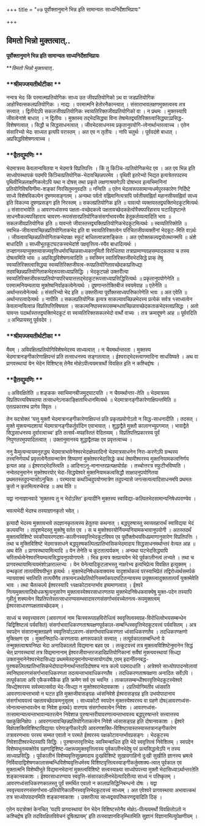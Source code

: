 +++
title = "०७ पूर्वोक्तानुमाने भिन्न इति सामान्यतः साध्यनिर्देशाभिप्रायः"

+++


## विमतो भिन्नो मुक्तत्वात्..

**पूर्वोक्तानुमाने भिन्न इति सामान्यतः साध्यनिर्देशाभिप्रायः**

***विमतो भिन्नो मुक्तत्वात्..*

### **श्रीमज्जयतीर्थटीका **

नन्वत्र भेदः किं परमात्मप्रतियोगिकः साध्य उत जीवप्रतियोगिको ऽथ वा जडप्रतियोगिक आहोस्वित्सकलप्रतियोगिकः । नाद्यः । परमात्मनि हेतोरनैकान्त्यात् । संसाराभावलक्षणमुक्तत्वस्य तत्र सत्त्वात् । द्वितीयेऽपि सकलजीवप्रतियोगिकः स्वव्यतिरिक्तजीवप्रतियोगिको वा । न प्रथमः । मुक्तस्यापि जीवत्वेनांशे बाधात् । न द्वितीयः । मुक्तस्य तद्भेदसिद्ध्या विना तेषामेतद्व्यतिरिक्तत्वासिद्ध्याऽप्रसिद्ध-विशेषणत्वात् । सिद्धौ च सिद्धसाधनत्वात् । जीवभेदसाधनस्य प्रकृतानुपयोगि-त्वेनार्थान्तरत्वाच्च । एतेन संसारिभ्यो भेदः साध्यत इत्यपि परास्तम् । अत एव न तृतीयः । नापि चतुर्थः । पूर्ववदंशे बाधात् । अप्रसिद्धविशेषणत्वाच्च ।

### **द्वैतद्युमणिः **

भेदमात्रस्य केवलान्वयितया न भेदमात्रे विप्रतिपत्तिः । किं तु किञ्चि-त्प्रतियोगिकभेद एव । अत एव भिन्न इति साध्योपस्थापकं पदमपि किञ्चित्प्रतियोगिक-भेदावच्छिन्नपरमेव । पृथिवी इतरेभ्यो भिद्यत इत्यत्रेतरपदस्य पृथिवीभिन्नलाक्षणिकत्वेऽपि यथा न दोषस् तथा प्रकृते लक्षणाश्रयणेऽपि दोषाभाव इत्यभिमानिनां प्रतियोगिविषयिणीमा-शङ्कां निरसितुमनुवदति ॥ नन्विति ॥ एतेन भेदत्वरूपसामान्यधर्मपुरस्कारेण निर्दिष्टे साध्ये विशेषविकल्पेन दूषणमसङ्गतम् । अन्यथा पर्वतो वह्निमानित्यत्रापि पर्वतीयवह्निर्वा महानसीयवह्निर्वा साध्य इति विकल्प्य दूषणप्रसङ्ग इति निरस्तम् ॥ सकलप्रतियोगिक इति ॥ यावत्यो व्यक्तयस्तद्व्यक्तिभेदकूटमित्यर्थः ॥ संसाराभावेति ॥ आवरणध्वंसस्य पक्षता-वच्छेदकत्वे पक्षतावच्छेदकहेत्वोरैक्यपरिहाराय घटादिदृष्टान्ते साधनवैकल्यपरिहाराय चावरण-रूपसंसारप्रतियोगिकसंसर्गाभावस्यैव हेतूकर्तव्यत्वादिति भावः ॥ सकलजीवप्रतियोगिक इति ॥ यावन्तो जीवास्तत्तद्व्यक्तिप्रतियोगिकभेदकूटमित्यर्थः ॥ स्वव्यतिरिक्तेति ॥ स्वभिन्न-जीवत्वावच्छिन्नप्रतियोगिताकभेद इति वा स्वव्यतिरिक्तत्वेन परिचितजीवव्यक्तीनां भेदकूट-मिति वाऽर्थः । जीवत्वावच्छिन्नप्रतियोगिताकभेदपक्षः स्फुटं बाधितत्वान्नाशङ्कितः । अत एवोक्तकल्पद्वयोतथानमपि ॥ अंशे बाधादिति ॥ साध्यीभूतकूटघटकस्वभेदांशे पक्षवृत्तित्व-स्यैव बाधादित्यर्थः । तज्ज्ञानस्याप्युक्तव्यासज्यवृत्तिधर्मावच्छिन्नसाध्यकानुमितौ विरोधितया तत्राप्रामाण्यग्रहसम्पादकतया च तस्य दोषत्वमिति भावः ॥ अप्रसिद्धविशेषणत्वादिति ॥ स्वस्मिन् स्वातिरिक्तजीवभेदसिद्धे प्राक् तेषु स्वव्यतिरिक्तत्वासिद्ध्या स्वव्यतिरिक्तजीवत्व-रूपप्रतियोगितावच्छेदकाप्रसिध्द्या तदवच्छिन्नप्रतियोगिताकभेदरूपसाध्याप्रसिद्धिः । भेदकूटपक्षे उक्तरीत्या स्वव्यतिरिक्तजीवरूपप्रतियोग्यपरिचयात्तत्तद्भेदकूटरूपसाध्याप्रसिद्धिरित्यर्थः ॥ प्रकृतानुपयोगेनेति ॥ परमात्मनियम्यताया मुक्तेष्वनिर्वाहकत्वेनेत्यर्थः । दूषणान्तरोक्तिबीजं स्वयमेवाह ॥ एतेनेति ॥ अर्थान्तरत्वेनेत्यर्थः ॥ संसारिभ्यो भेद इति ॥ उक्तरीत्या पूर्वोक्तसाध्यपरिष्कारेणेति भावः ॥ अत एवेति ॥ अर्थान्तरत्वादेत्यर्थः ॥ नापीति ॥ सकलप्रतियोगिक इत्यत्र साकल्यावच्छिन्नभेदस्य प्रत्येकं सर्वत्र १साध्यत्वेन केवलान्वयित्वान्न विप्रतिपत्तिविषयता । साकल्यनिष्ठस्वरूपसम्बन्धावच्छिन्नावच्छेदकताकभेदस्त्वप्रसिद्धः । अतो यावन्तः पदार्थास्तत्तद्व्यक्तिभेदकूटं वा स्वव्यतिरिक्तसकलभेदो वार्थो वाच्यः । तत्र क्रमाद्दूषणे आह ॥ पूर्ववदिति ॥ अभिप्रायस्तु पूर्ववदेव ।

### **श्रीमज्जयतीर्थटीका **

मैवम् । अविवक्षितप्रतियोगिविशेषभेदस्य साध्यत्वात् । न चैवमर्थान्तरता । मुक्तस्य भेदमात्रानङ्गीकारेणाक्षिपन्तं प्रति तत्साधनस्य सङ्गतत्वात् । ईश्वराद्भेदस्त्वागमादिना साधयिष्यते । अथ वा प्रागवस्थायां येन भेदेन विशिष्टस् तेनैव मोक्षेऽपीत्ययमत्रार्थो विवक्षित इति न कश्चिद्दोषः ।

### **द्वैतद्युमणिः **

॥ अविवक्षितेति ॥ शङ्ककः स्वाभिमानबीजमुद्घाटयति । न चैवमर्थान्तर-तेति ॥ भेदमात्रस्य विप्रतिपत्त्यविषयतया तत्साधनेऽनाकाङ्क्षिताभिधानमित्यर्थः ॥ भेदमात्रानङ्गीकारेणाक्षिपन्तमिति ॥ एतत्प्रकारश्च प्रागेव विवृतः ।

तेन यदत्रोक्तं ‘यत्तु मुक्तौ भेदमात्रानङ्गीकारेणाक्षिपन्तं प्रति प्रकृतप्रयोगोऽतो न सिद्ध-साधनादीति । तदसत् । मुक्ते मुक्त्यन्यदशायां भेदमात्रानङ्गीकर्तुर्वादिन एवाभावात् । शुद्धाद्वैते मुक्तौ कालानभ्युपगमात् । भावाद्वैते सिद्धसाधनस्य दुर्वारत्वाच्च’ इति तत्सर्व-मपहस्तितं वेदितव्यम् । विप्रतिपत्तिप्रकारस्य पूर्वं निपुणतरमुपपादितत्वात् । उक्तानुमानस्य शुद्धाद्वैतपक्ष एव प्रवृत्तत्वाच्च ।

ननु कैमुत्यन्यायमनुरुद्ध्य भेदमात्राभावेनेश्वरभेदाक्षेपवादिनो भेदमात्रसाधनेन निरा-करणेऽपि ग्रन्थस्य तत्त्वनिर्णयार्थं प्रवृत्तत्वेनैतावन्मात्रेण शिष्याणां मुक्तेश्वरभेदासिद्धेः कथं तेषामीश्वरस्य मुक्तनियामकत्वनिर्णय इत्यत आह ॥ ईश्वराद्भेदस्त्विति ॥ आदिनाऽनु-मानान्तरप्रत्यक्षयोर्ग्रहः । तच्चोत्तरत्र स्फुटीभविष्यति । नन्वेतदनुमानेन मुक्तेश्वरयोर् भेदा-सिद्ध्येश्वरे मुक्तनियामकत्वसिद्धौ साक्षादनुपयोगितया प्रथमतस्तदुपन्यासोऽनुचितः । परम्परया कथञ्चिदुपयोगमात्रेण तदुपन्यासे जगत्सत्यत्वादिसाधनमपि प्रथमतः कुतो न कृतमित्यरुचेराह ॥ अथ वेति ॥

यद्वा नानाज्ञानवादे ‘मुक्तस्य तु न भेदोऽस्ति’ इत्यादीनि मुक्तस्य स्वाविद्या-कल्पितभेदसामान्यनिषेधपराण्येव ।

भवत्यभेदी भेदश्च तस्याज्ञानकृतो भवेत् ।

इत्यादौ भेदस्य मुक्तावभावे तदज्ञानकृतत्वस्य हेतुतया कथनात् । बद्धपुरुषास्तु स्वव्यवहारार्थं स्वाविद्यया भेदं कल्पयन्ति । तादृशभेदस्तु मुक्तेषु वर्तत एव । स च मुक्तेश्वरयोर्नियम्यनियामकभावानुपयोगी । अतस्तदर्थं मुक्तत्वविशिष्टे स्वकीयावरणदशा-कालीनस्ववृत्तिभेदकूटविषय एव पूर्वोक्तोभयविधप्रमाणानुसारेण विप्रतिपत्तिः । तथा च मुक्तिविशिष्टे भेदमात्रसाधने बद्धपुरुषकल्पितप्रातिभासिकभेदमादाय सिद्धसाधनमर्थान्तरं वेत्यत आह ॥ अथ वेति ॥ प्रागवस्थायामित्यादि ॥ येन तेनेति च कूटतात्पर्यकम् । अन्यथा घटभेदसिद्ध्यापि चरितार्थत्वेनेश्वरनियम्यत्वसिद्धावनुपयोगापत्तेः । भिन्न इत्यत्र क्तप्रत्ययेन भेदे पूर्वकालीनत्वं लभ्यते । तथा च प्रागवस्थायामित्ययमंशोऽक्षराल्लभ्यः । येन येनेत्यादिकूटलाभस्तु नाक्षरेभ्य इत्यभिप्रेत्य विवक्षित इत्युक्तम् । ग्रन्थकृतां तात्पर्यविषयीभूत इत्यर्थः । मुक्तभेदनिषेधकवाक्यस्य यादृशार्थकत्वं परस्याभिप्रेतं तद्विरोध्यर्थसमर्पकं न्यायवाक्यं भवत्विति तात्पर्येणैव तत्रत्यनञर्थप्रतियोगिसमर्पकपदघटितन्यायस्य प्रयुक्तत्वादुक्ततात्पर्यं युक्तमेवेति भावः । तथा चैतत्कल्पे ईश्वरस्यापि १पक्षकोटावन्तर्भाव इष्यमाणत्वात् । ईश्वरे नित्यमुक्तत्वादिबोधकश्रुत्यनुसारेण मुक्तत्वस्येश्वरसाधारणतया मुक्तभेदनिषेधकवाक्येषु मुक्त-पदेन तस्यापि गृहीतुं शक्यत्वेन विप्रतिपत्तेस्तत्साधारण्यसम्भवादावरणसंसर्गाभवंवच्चेतनत्व-रूपमुक्तत्वम् ईश्वरसाधारणपक्षतावच्छेदकम् ।

साध्यं च स्ववृत्त्यावरण (आवरणत्वं नाम चित्स्वरूपग्रहविरोधित्वं स्ववृत्तित्वस्वग्रह-विरोधित्वोभयसम्बन्धेन चिद्विशिष्टत्वं पर्यवसितं) संसर्गाभावाधिकरणताश्रयक्षणपूर्वकाल-सम्बन्धिस्ववृत्तिभेदकूटवत्त्वं पर्यवसितम् । अत्र स्वपदेन संसारान्मुक्तग्रहणे स्ववृत्तिर्याऽऽवरण-संसर्गाभावाधिकरणता ध्वंसाधिकरणतैव । तदधिकरणक्षणो मुक्तिक्षण एव । मुक्तनिष्ठाधि-करणतायाः क्षणरूपकाले सत्त्वात् । तत्पूर्वकालसम्बन्धिनो ये तन्मुक्तत्वाश्रयनिष्ठा भेदा अनादिकालतो विद्यमाना बहव एव । तत्कूटवत्त्वं तत्र मुक्तत्वविशिष्टेनुमानेन सिद्धं चेत् प्रागवस्थायां तत्र विद्यमानानाम् ईश्वरजीवान्तरजडादिप्रतियोगिकानां सर्वेषां मुक्त्यवस्थायां सिध्द्या उक्तानुमानेनेश्वरभेदासिध्द्या प्रथममेतदनुमानोपन्यासायोगदोषः,एवम् इदानींतनबद्ध-पुरुषकल्पितप्रातिभासिकभेदोपादानेनार्थान्तरादिदोषश्च नात्र कल्पे पदमादधाति । अत्रेश्वरे साध्योपपादनवेलायां स्वनिष्ठावरणसंसर्गाभावाधिकरणता तदत्यन्ताभावाधिकरणतैव । तदधिकरणताश्रयक्षणा अनादितः सर्वेऽपि । तत्पूर्वकाला अपि एकैकस्यैकैक इति क्रमेण सर्व एव भवन्ति । तत्कालसम्बन्धीश्वरवृत्तिभेदकूटस्येश्वरे सिध्द्येश्वरस्य सर्वस्मात्सर्वदा भेद-सिध्द्या न मुक्तेश्वराभेदावकाशः । २प्रतियोगिमतीव ध्वंसवति आवरणात्यन्ताभावो न घटत इति मुक्तजीवासङ्ग्रहः ध्वंसनिवेशे ईश्वरासङ्ग्रह इति उभयोपादानाय संसर्गाभाववत्त्वं पक्षतावच्छेदकमनुसृतम् । साध्यकोटौ स्वपदेन मुक्तस्येश्वरस्य वा ग्रहणे दोष(आवरणध्वंस-त्वेनात्यन्ताभावत्वेन वा निवेश इत्यर्थः) वारणाय संसर्गाभावत्वेन निवेशः । आवरणध्वंस-तत्सामान्यात्यन्ताभावान्यतरत्वेन निवेशान्न पुरुषान्तरीयावरणात्यन्ताभावस्य बद्धपुरुषान्तरे सत्त्वात्तस्य पक्षकुक्षिनिक्षेपः । आवरणत्वावच्छिन्नप्रतियोगिताकत्वेन निवेशे ध्वंसासङ्ग्रह इति दोषानवकाशः । ईश्वरे विक्षेपशक्तिविशिष्टाविद्यायाः परेणाङ्गीकारेऽपि आवरणशक्ति-विशिष्टायास्तस्यास्तत्रानङ्गीकारेण तत्रावरणभावः परस्य सम्मत एवातो न परमते ईश्वरस्य पक्षकोटावन्तर्भावप्रसङ्गः । भेदकूटस्य निवेशादीश्वरभेदस्यापि सिद्धिः । पुरुषान्तरवृत्तिभेदः स्वस्मिन्बाधित इति भेदे स्ववृत्तित्वं निवेशितम् । स्वपदेन विशेष्यभूतव्यक्तेरेव ग्रहणाद्विशिष्ट-पक्षरूपमुक्तवृत्तित्वस्य पूर्वकालीनभेदेषु परं प्रत्यसिद्धत्वेऽपि न तस्य साध्याप्रसिद्धिः । पूर्वकालीनं विशेष्यवृत्तिसुखमादाय दुःखविशिष्टे सुखावगाहिनो दुःखी सुखीति ज्ञानस्य भ्रमत्वे निर्विवादाद्विशेषणकालासम्बन्धिविशेष्यवृत्तिधर्मस्य विशिष्टवृत्तित्वस्याङ्गीकर्तुमशक्य-त्वात् पूर्वकाल एव मुक्तात्मनि विशेष्यीभूते विद्यमानभेदानां मुक्तत्वविशिष्टे सत्त्वस्याक्ष्या साध्योपपत्त्या मुक्तौ भेदासिध्याऽर्थान्तरतेति शङ्कानवकाशः । ईश्वरसाधारण्याय स्ववृत्ति-संसारकालीनभेदेत्यादिरीत्या साध्यं न परिष्कृतम् । आवरणध्वंसाधिकरणकालस्तु पूर्वं समर्थित एवातो न कालाप्रसिद्धिनिबन्धनो दोषः । यद्वा स्ववृत्त्यावरणसंसर्गाभाव-प्रतियोगिकालीनस्ववृत्तिभेदकूटवत्त्वं साध्यम् । अत एवेश्वरे प्रागवस्थाया अभावात्कथं तत्र साध्योपपादनमिति शङ्कानवकाशः । उक्तरीत्या साध्यद्वयपरिष्करणद्वयादिति दिक् ।

एतेन यदत्रोक्तं केनचित् ‘यदपि प्रागवस्थायां येन भेदेन विशिष्टस्तेनैव मोक्षेऽ-पीत्ययमर्थो विवक्षितोऽतो न कश्चिद्दोष इति तदविवक्षितविवेचनं दूषितप्रायम्’ इति तत्स्वाज्ञानविजृम्भितमिति सुज्ञानं विज्ञानामित्युपेक्षणीयम् ।

